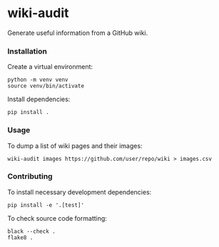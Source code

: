 # wiki-audit

Generate useful information from a GitHub wiki.

### Installation

Create a virtual environment:

```
python -m venv venv
source venv/bin/activate
```

Install dependencies:

```
pip install .
```

### Usage

To dump a list of wiki pages and their images:

```
wiki-audit images https://github.com/user/repo/wiki > images.csv
```

### Contributing

To install necessary development dependencies:

```
pip install -e '.[test]'
```

To check source code formatting:

```
black --check .
flake8 .
```


